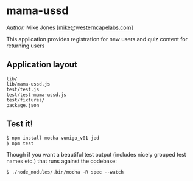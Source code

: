 mama-ussd
================

*Author:* Mike Jones [mike@westerncapelabs.com]

This application provides registration for new users and quiz content for returning users

## Application layout

    lib/
    lib/mama-ussd.js
    test/test.js
    test/test-mama-ussd.js
    test/fixtures/
    package.json


## Test it!

    $ npm install mocha vumigo_v01 jed
    $ npm test

Though if you want a beautiful test output (includes nicely grouped test names etc.) that runs against the codebase:

    $ ./node_modules/.bin/mocha -R spec --watch
